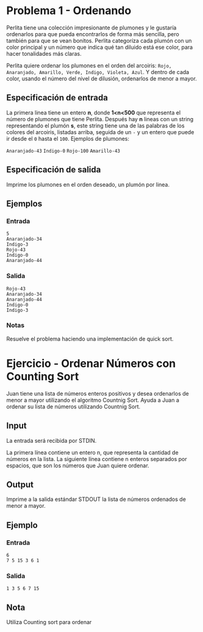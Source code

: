 # Problema 1 - Ordenando
Perlita tiene una colección impresionante de plumones y le gustaría ordenarlos para que pueda encontrarlos de forma más sencilla, pero también para que se vean bonitos. Perlita categoríza cada plumón con un color principal y un número que indica qué tan diluido está ese color, para hacer tonalidades más claras.

Perlita quiere ordenar los plumones en el orden del arcoiris: `Rojo, Anaranjado, Amarillo, Verde, Indigo, Violeta, Azul`. Y dentro de cada color, usando el número del nivel de dilusión, ordenarlos de menor a mayor.

## Especificación de entrada
La primera linea tiene un entero **n**, donde **1<n<500** que representa el número de plumones que tiene Perlita. Después hay **n** lineas con un string representando el plumón **s**, este string tiene una de las palabras de los colores del arcoiris, listadas arriba, seguida de un `-` y un entero que puede ir desde el `0` hasta el `100`. Ejemplos de plumones:

`Anaranjado-43` `Indigo-0` `Rojo-100` `Amarillo-43`

## Especificación de salida
Imprime los plumones en el orden deseado, un plumón por linea.

## Ejemplos

### Entrada
```
5
Anaranjado-34
Indigo-3
Rojo-43
Indigo-0
Anaranjado-44
```
### Salida

```
Rojo-43
Anaranjado-34
Anaranjado-44
Indigo-0
Indigo-3
```

### Notas

Resuelve el problema haciendo una implementación de quick sort.


# Ejercicio - Ordenar Números con Counting Sort
Juan tiene una lista de números enteros positivos y desea ordenarlos de menor a mayor utilizando el algoritmo Countnig Sort. Ayuda a Juan a ordenar su lista de números utilizando Countnig Sort.

## Input
La entrada será recibida por STDIN.

La primera línea contiene un entero n, que representa la cantidad de números en la lista. La siguiente línea contiene n enteros separados por espacios, que son los números que Juan quiere ordenar.

## Output
Imprime a la salida estándar STDOUT la lista de números ordenados de menor a mayor.

## Ejemplo

### Entrada

```
6
7 5 15 3 6 1
```

### Salida

```
1 3 5 6 7 15
```

## Nota
Utiliza Counting sort para ordenar